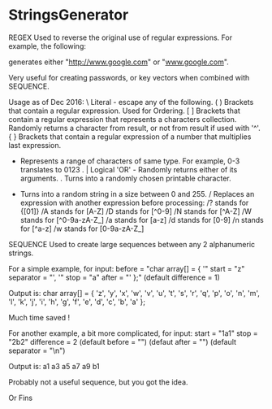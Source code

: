 # StringsGenerator

REGEX
Used to reverse the original use of regular expressions.
For example, the following:

generates either "http://www.google.com" or "www.google.com".

Very useful for creating passwords, or key vectors when combined with SEQUENCE.

Usage as of Dec 2016:
 \  Literal - escape any of the following.
( ) Brackets that contain a regular expression. Used for Ordering.
[ ] Brackets that contain a regular expression that represents a characters collection.
    Randomly returns a character from result, or not from result if used with '^'.
{ } Brackets that contain a regular expression of a number that multiplies last expression.
 -  Represents a range of characters of same type. For example, 0-3 translates to 0123 .
 |  Logical 'OR' - Randomly returns either of its arguments.
 .  Turns into a randomly chosen printable character.
 *  Turns into a random string in a size between 0 and 255.
 /  Replaces an expression with another expression before processing:
    /? stands for {[01]}
    /A stands for [A-Z]
    /D stands for [^0-9]
    /N stands for [^A-Z]
    /W stands for [^0-9a-zA-Z_]
    /a stands for [a-z]
    /d stands for [0-9]
    /n stands for [^a-z]
    /w stands for [0-9a-zA-Z_]


SEQUENCE
Used to create large sequences between any 2 alphanumeric strings.

For a simple example, for input: 
    before    = "char array[] = { '"
    start     = "z"
    separator = "', '"
    stop      = "a"
    after     = "' };"
    (default difference = 1)

Output is:
char array[] = { 'z', 'y', 'x', 'w', 'v', 'u', 't', 's', 'r', 'q', 'p', 'o', 'n', 'm', 'l', 'k', 'j', 'i', 'h', 'g', 'f', 'e', 'd', 'c', 'b', 'a' };

Much time saved !

For another example, a bit more complicated, for input:
    start      = "1a1"
    stop       = "2b2"
    difference = 2
    (default before = "")
    (defaut  after  = "")
    (default separator = "\n")

Output is:
a1
a3
a5
a7
a9
b1

Probably not a useful sequence, but you got the idea.

Or Fins

